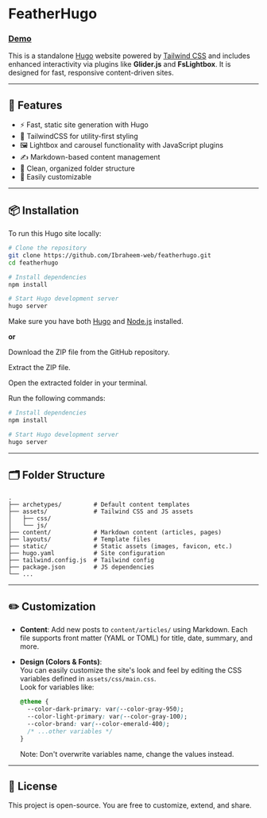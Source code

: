 # FeatherHugo
### [Demo](https://ibraheemguides.netlify.app/)

This is a standalone [Hugo](https://gohugo.io/) website powered by [Tailwind CSS](https://tailwindcss.com/) and includes enhanced interactivity via plugins like **Glider.js** and **FsLightbox**. It is designed for fast, responsive content-driven sites.

---

## 🚀 Features

- ⚡ Fast, static site generation with Hugo
- 🎨 TailwindCSS for utility-first styling
- 🖼️ Lightbox and carousel functionality with JavaScript plugins
- ✍️ Markdown-based content management
- 📁 Clean, organized folder structure
- 🔧 Easily customizable

---

## 📦 Installation

To run this Hugo site locally:

```bash
# Clone the repository
git clone https://github.com/Ibraheem-web/featherhugo.git
cd featherhugo

# Install dependencies
npm install

# Start Hugo development server
hugo server
```

Make sure you have both [Hugo](https://gohugo.io/getting-started/installing/) and [Node.js](https://nodejs.org/) installed.

**or**

Download the ZIP file from the GitHub repository.

Extract the ZIP file.

Open the extracted folder in your terminal.

Run the following commands:

```bash
# Install dependencies
npm install

# Start Hugo development server
hugo server
```

---

## 🗂️ Folder Structure

```
.
├── archetypes/         # Default content templates
├── assets/             # Tailwind CSS and JS assets
│   ├── css/
│   └── js/
├── content/            # Markdown content (articles, pages)
├── layouts/            # Template files
├── static/             # Static assets (images, favicon, etc.)
├── hugo.yaml           # Site configuration
├── tailwind.config.js  # Tailwind config
├── package.json        # JS dependencies
└── ...
```

---

## ✏️ Customization

- **Content**: Add new posts to `content/articles/` using Markdown. Each file supports front matter (YAML or TOML) for title, date, summary, and more.
- **Design (Colors & Fonts)**:  
  You can easily customize the site's look and feel by editing the CSS variables defined in `assets/css/main.css`.  
  Look for variables like:

  ```css
  @theme {
    --color-dark-primary: var(--color-gray-950);
    --color-light-primary: var(--color-gray-100);
    --color-brand: var(--color-emerald-400);
    /* ...other variables */
  }
  ```

  Note: Don't overwrite variables name, change the values instead.
---

## 📄 License

This project is open-source. You are free to customize, extend, and share.
